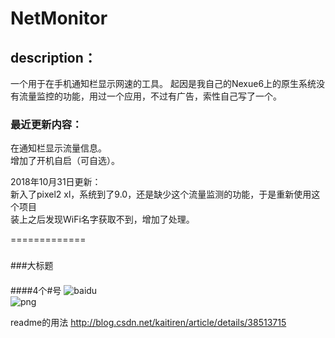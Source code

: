 # NetMonitor

## description：
一个用于在手机通知栏显示网速的工具。
起因是我自己的Nexue6上的原生系统没有流量监控的功能，用过一个应用，不过有广告，索性自己写了一个。


### 最近更新内容：

在通知栏显示流量信息。\
增加了开机自启（可自选）。

2018年10月31日更新：\
新入了pixel2 xl，系统到了9.0，还是缺少这个流量监测的功能，于是重新使用这个项目\
装上之后发现WiFi名字获取不到，增加了处理。

=============
###
###大标题
####
####4个#号
![baidu](http://www.baidu.com/img/bdlogo.gif "百度logo")  
![png](https://github.com/yuanbin3136/NetMonitor/raw/master/app/src/main/res/mipmap-xxhdpi/pic_notif.png "““”“")  


readme的用法
http://blog.csdn.net/kaitiren/article/details/38513715
